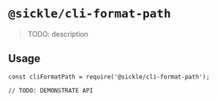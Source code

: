 # `@sickle/cli-format-path`

> TODO: description

## Usage

```
const cliFormatPath = require('@sickle/cli-format-path');

// TODO: DEMONSTRATE API
```
